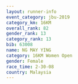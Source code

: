 ```yaml
---
layout: runner-info 
event_category: jbu-2019 
category_km: 16KM  
overall_rank: 82
gender_rank: 13
category_rank: 13
bib: 63008
name: NG MAY YING
category: 16KM Women Open
gender: Female
race_time: 2-30-08
country: Malaysia
---
```

